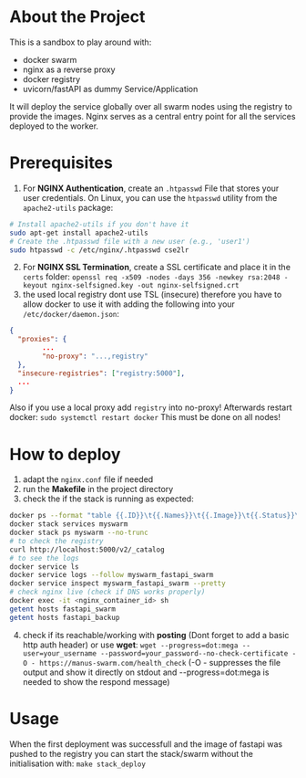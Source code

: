 



# About the Project

This is a sandbox to play around with:
* docker swarm 
* nginx as a reverse proxy
* docker registry
* uvicorn/fastAPI as dummy Service/Application

It will deploy the service globally over all swarm nodes using the registry to provide the images.
Nginx serves as a central entry point for all the services deployed to the worker.


# Prerequisites

1) For **NGINX Authentication**, create an `.htpasswd` File that stores your user credentials. On Linux, you can use the `htpasswd` utility from the `apache2-utils` package:
```bash
# Install apache2-utils if you don't have it 
sudo apt-get install apache2-utils  
# Create the .htpasswd file with a new user (e.g., 'user1') 
sudo htpasswd -c /etc/nginx/.htpasswd cse2lr
```
2) For **NGINX SSL Termination**, create a SSL certificate and place it in the `certs` folder:
`openssl req -x509 -nodes -days 356 -newkey rsa:2048 -keyout nginx-selfsigned.key -out nginx-selfsigned.crt`
3) the used local registry dont use TSL (insecure) 
therefore you have to allow docker to use it with adding the following into your `/etc/docker/daemon.json`:
```json
{
  "proxies": {
        ...
        "no-proxy": "...,registry"
  },
  "insecure-registries": ["registry:5000"],
  ...
}
```
Also if you use a local proxy add `registry` into no-proxy!
Afterwards restart docker: `sudo systemctl restart docker`
This must be done on all nodes!



# How to deploy

1) adapt the `nginx.conf` file if needed
2) run the **Makefile** in the project directory
3) check the if the stack is running as expected:
```bash
docker ps --format "table {{.ID}}\t{{.Names}}\t{{.Image}}\t{{.Status}}\t{{.Ports}}"
docker stack services myswarm
docker stack ps myswarm --no-trunc
# to check the registry
curl http://localhost:5000/v2/_catalog
# to see the logs
docker service ls
docker service logs --follow myswarm_fastapi_swarm
docker service inspect myswarm_fastapi_swarm --pretty
# check nginx live (check if DNS works properly)
docker exec -it <nginx_container_id> sh
getent hosts fastapi_swarm
getent hosts fastapi_backup
```
4) check if its reachable/working with **posting** (Dont forget to add a basic http auth header) or use **wget**:
`wget --progress=dot:mega --user=your_username --password=your_password--no-check-certificate -O - https://manus-swarm.com/health_check` (-O - suppresses the file output and show it directly on stdout and --progress=dot:mega is needed to show the respond message)


# Usage

When the first deployment was successfull and the image of fastapi was pushed to the registry you can start the stack/swarm without the initialisation with:
`make stack_deploy`